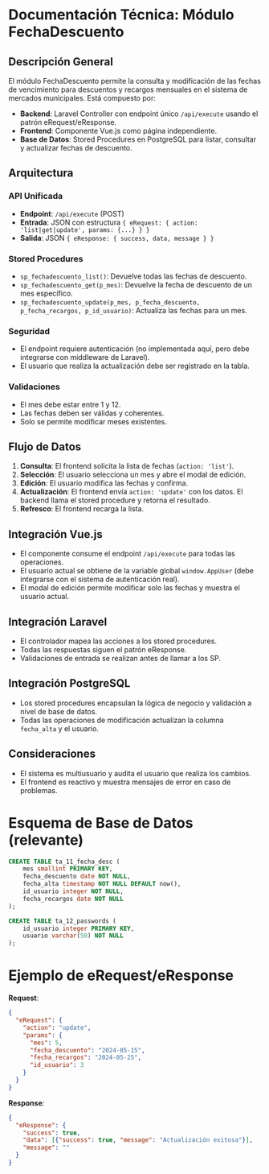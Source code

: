 # Documentación Técnica: Módulo FechaDescuento

## Descripción General
El módulo FechaDescuento permite la consulta y modificación de las fechas de vencimiento para descuentos y recargos mensuales en el sistema de mercados municipales. Está compuesto por:

- **Backend**: Laravel Controller con endpoint único `/api/execute` usando el patrón eRequest/eResponse.
- **Frontend**: Componente Vue.js como página independiente.
- **Base de Datos**: Stored Procedures en PostgreSQL para listar, consultar y actualizar fechas de descuento.

## Arquitectura

### API Unificada
- **Endpoint**: `/api/execute` (POST)
- **Entrada**: JSON con estructura `{ eRequest: { action: 'list|get|update', params: {...} } }`
- **Salida**: JSON `{ eResponse: { success, data, message } }`

### Stored Procedures
- `sp_fechadescuento_list()`: Devuelve todas las fechas de descuento.
- `sp_fechadescuento_get(p_mes)`: Devuelve la fecha de descuento de un mes específico.
- `sp_fechadescuento_update(p_mes, p_fecha_descuento, p_fecha_recargos, p_id_usuario)`: Actualiza las fechas para un mes.

### Seguridad
- El endpoint requiere autenticación (no implementada aquí, pero debe integrarse con middleware de Laravel).
- El usuario que realiza la actualización debe ser registrado en la tabla.

### Validaciones
- El mes debe estar entre 1 y 12.
- Las fechas deben ser válidas y coherentes.
- Solo se permite modificar meses existentes.

## Flujo de Datos
1. **Consulta**: El frontend solicita la lista de fechas (`action: 'list'`).
2. **Selección**: El usuario selecciona un mes y abre el modal de edición.
3. **Edición**: El usuario modifica las fechas y confirma.
4. **Actualización**: El frontend envía `action: 'update'` con los datos. El backend llama el stored procedure y retorna el resultado.
5. **Refresco**: El frontend recarga la lista.

## Integración Vue.js
- El componente consume el endpoint `/api/execute` para todas las operaciones.
- El usuario actual se obtiene de la variable global `window.AppUser` (debe integrarse con el sistema de autenticación real).
- El modal de edición permite modificar solo las fechas y muestra el usuario actual.

## Integración Laravel
- El controlador mapea las acciones a los stored procedures.
- Todas las respuestas siguen el patrón eResponse.
- Validaciones de entrada se realizan antes de llamar a los SP.

## Integración PostgreSQL
- Los stored procedures encapsulan la lógica de negocio y validación a nivel de base de datos.
- Todas las operaciones de modificación actualizan la columna `fecha_alta` y el usuario.

## Consideraciones
- El sistema es multiusuario y audita el usuario que realiza los cambios.
- El frontend es reactivo y muestra mensajes de error en caso de problemas.

# Esquema de Base de Datos (relevante)

```sql
CREATE TABLE ta_11_fecha_desc (
    mes smallint PRIMARY KEY,
    fecha_descuento date NOT NULL,
    fecha_alta timestamp NOT NULL DEFAULT now(),
    id_usuario integer NOT NULL,
    fecha_recargos date NOT NULL
);

CREATE TABLE ta_12_passwords (
    id_usuario integer PRIMARY KEY,
    usuario varchar(50) NOT NULL
);
```

# Ejemplo de eRequest/eResponse

**Request**:
```json
{
  "eRequest": {
    "action": "update",
    "params": {
      "mes": 5,
      "fecha_descuento": "2024-05-15",
      "fecha_recargos": "2024-05-25",
      "id_usuario": 3
    }
  }
}
```

**Response**:
```json
{
  "eResponse": {
    "success": true,
    "data": [{"success": true, "message": "Actualización exitosa"}],
    "message": ""
  }
}
```

